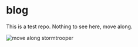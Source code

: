 # blog
This is a test repo. Nothing to see here, move along.

![move along stormtrooper](http://i.imgur.com/hcLJxaH.gif)
